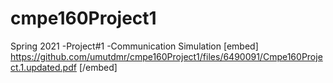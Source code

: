 # cmpe160Project1
Spring 2021 -Project#1 -Communication Simulation
[embed] https://github.com/umutdmr/cmpe160Project1/files/6490091/Cmpe160Project.1.updated.pdf [/embed]
